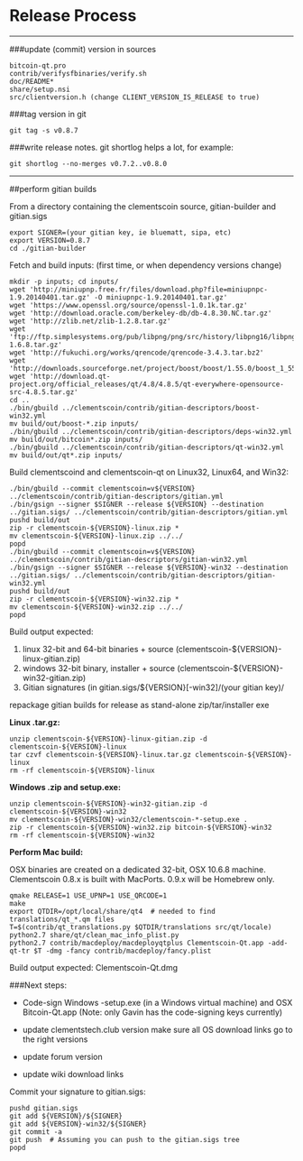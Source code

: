 Release Process
====================

* * *

###update (commit) version in sources


	bitcoin-qt.pro
	contrib/verifysfbinaries/verify.sh
	doc/README*
	share/setup.nsi
	src/clientversion.h (change CLIENT_VERSION_IS_RELEASE to true)

###tag version in git

	git tag -s v0.8.7

###write release notes. git shortlog helps a lot, for example:

	git shortlog --no-merges v0.7.2..v0.8.0

* * *

##perform gitian builds

 From a directory containing the clementscoin source, gitian-builder and gitian.sigs
  
	export SIGNER=(your gitian key, ie bluematt, sipa, etc)
	export VERSION=0.8.7
	cd ./gitian-builder

 Fetch and build inputs: (first time, or when dependency versions change)

	mkdir -p inputs; cd inputs/
	wget 'http://miniupnp.free.fr/files/download.php?file=miniupnpc-1.9.20140401.tar.gz' -O miniupnpc-1.9.20140401.tar.gz'
	wget 'https://www.openssl.org/source/openssl-1.0.1k.tar.gz'
	wget 'http://download.oracle.com/berkeley-db/db-4.8.30.NC.tar.gz'
	wget 'http://zlib.net/zlib-1.2.8.tar.gz'
	wget 'ftp://ftp.simplesystems.org/pub/libpng/png/src/history/libpng16/libpng-1.6.8.tar.gz'
	wget 'http://fukuchi.org/works/qrencode/qrencode-3.4.3.tar.bz2'
	wget 'http://downloads.sourceforge.net/project/boost/boost/1.55.0/boost_1_55_0.tar.bz2'
	wget 'http://download.qt-project.org/official_releases/qt/4.8/4.8.5/qt-everywhere-opensource-src-4.8.5.tar.gz'
	cd ..
	./bin/gbuild ../clementscoin/contrib/gitian-descriptors/boost-win32.yml
	mv build/out/boost-*.zip inputs/
	./bin/gbuild ../clementscoin/contrib/gitian-descriptors/deps-win32.yml
	mv build/out/bitcoin*.zip inputs/
	./bin/gbuild ../clementscoin/contrib/gitian-descriptors/qt-win32.yml
	mv build/out/qt*.zip inputs/

 Build clementscoind and clementscoin-qt on Linux32, Linux64, and Win32:
  
	./bin/gbuild --commit clementscoin=v${VERSION} ../clementscoin/contrib/gitian-descriptors/gitian.yml
	./bin/gsign --signer $SIGNER --release ${VERSION} --destination ../gitian.sigs/ ../clementscoin/contrib/gitian-descriptors/gitian.yml
	pushd build/out
	zip -r clementscoin-${VERSION}-linux.zip *
	mv clementscoin-${VERSION}-linux.zip ../../
	popd
	./bin/gbuild --commit clementscoin=v${VERSION} ../clementscoin/contrib/gitian-descriptors/gitian-win32.yml
	./bin/gsign --signer $SIGNER --release ${VERSION}-win32 --destination ../gitian.sigs/ ../clementscoin/contrib/gitian-descriptors/gitian-win32.yml
	pushd build/out
	zip -r clementscoin-${VERSION}-win32.zip *
	mv clementscoin-${VERSION}-win32.zip ../../
	popd

  Build output expected:

  1. linux 32-bit and 64-bit binaries + source (clementscoin-${VERSION}-linux-gitian.zip)
  2. windows 32-bit binary, installer + source (clementscoin-${VERSION}-win32-gitian.zip)
  3. Gitian signatures (in gitian.sigs/${VERSION}[-win32]/(your gitian key)/

repackage gitian builds for release as stand-alone zip/tar/installer exe

**Linux .tar.gz:**

	unzip clementscoin-${VERSION}-linux-gitian.zip -d clementscoin-${VERSION}-linux
	tar czvf clementscoin-${VERSION}-linux.tar.gz clementscoin-${VERSION}-linux
	rm -rf clementscoin-${VERSION}-linux

**Windows .zip and setup.exe:**

	unzip clementscoin-${VERSION}-win32-gitian.zip -d clementscoin-${VERSION}-win32
	mv clementscoin-${VERSION}-win32/clementscoin-*-setup.exe .
	zip -r clementscoin-${VERSION}-win32.zip bitcoin-${VERSION}-win32
	rm -rf clementscoin-${VERSION}-win32

**Perform Mac build:**

  OSX binaries are created on a dedicated 32-bit, OSX 10.6.8 machine.
  Clementscoin 0.8.x is built with MacPorts.  0.9.x will be Homebrew only.

	qmake RELEASE=1 USE_UPNP=1 USE_QRCODE=1
	make
	export QTDIR=/opt/local/share/qt4  # needed to find translations/qt_*.qm files
	T=$(contrib/qt_translations.py $QTDIR/translations src/qt/locale)
	python2.7 share/qt/clean_mac_info_plist.py
	python2.7 contrib/macdeploy/macdeployqtplus Clementscoin-Qt.app -add-qt-tr $T -dmg -fancy contrib/macdeploy/fancy.plist

 Build output expected: Clementscoin-Qt.dmg

###Next steps:

* Code-sign Windows -setup.exe (in a Windows virtual machine) and
  OSX Bitcoin-Qt.app (Note: only Gavin has the code-signing keys currently)

* update clementstech.club version
  make sure all OS download links go to the right versions

* update forum version

* update wiki download links

Commit your signature to gitian.sigs:

	pushd gitian.sigs
	git add ${VERSION}/${SIGNER}
	git add ${VERSION}-win32/${SIGNER}
	git commit -a
	git push  # Assuming you can push to the gitian.sigs tree
	popd

